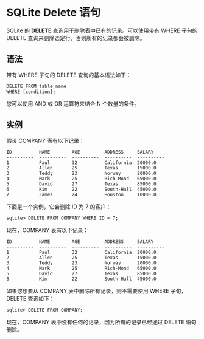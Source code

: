 
# SQLite Delete 语句

SQLite 的 **DELETE** 查询用于删除表中已有的记录。可以使用带有 WHERE 子句的 DELETE 查询来删除选定行，否则所有的记录都会被删除。

## 语法

带有 WHERE 子句的 DELETE 查询的基本语法如下：

```
DELETE FROM table_name
WHERE [condition];

```

您可以使用 AND 或 OR 运算符来结合 N 个数量的条件。

## 实例

假设 COMPANY 表有以下记录：

```
ID          NAME        AGE         ADDRESS     SALARY
----------  ----------  ----------  ----------  ----------
1           Paul        32          California  20000.0
2           Allen       25          Texas       15000.0
3           Teddy       23          Norway      20000.0
4           Mark        25          Rich-Mond   65000.0
5           David       27          Texas       85000.0
6           Kim         22          South-Hall  45000.0
7           James       24          Houston     10000.0

```

下面是一个实例，它会删除 ID 为 7 的客户：

```
sqlite> DELETE FROM COMPANY WHERE ID = 7;

```

现在，COMPANY 表有以下记录：

```
ID          NAME        AGE         ADDRESS     SALARY
----------  ----------  ----------  ----------  ----------
1           Paul        32          California  20000.0
2           Allen       25          Texas       15000.0
3           Teddy       23          Norway      20000.0
4           Mark        25          Rich-Mond   65000.0
5           David       27          Texas       85000.0
6           Kim         22          South-Hall  45000.0

```

如果您想要从 COMPANY 表中删除所有记录，则不需要使用 WHERE 子句，DELETE 查询如下：

```
sqlite> DELETE FROM COMPANY;

```

现在，COMPANY 表中没有任何的记录，因为所有的记录已经通过 DELETE 语句删除。

